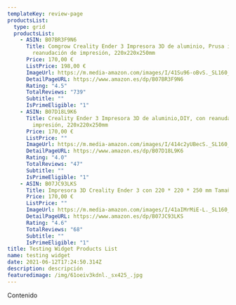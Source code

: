 ```yaml
---
templateKey: review-page
productsList:
  type: grid
  productsList:
    - ASIN: B07BR3F9N6
      Title: Comgrow Creality Ender 3 Impresora 3D de aluminio, Prusa i3, DYI, con
        reanudación de impresión, 220x220x250mm
      Price: 170,00 €
      ListPrice: 198,00 €
      ImageUrl: https://m.media-amazon.com/images/I/41Su96-oBvS._SL160_.jpg
      DetailPageURL: https://www.amazon.es/dp/B07BR3F9N6
      Rating: "4.5"
      TotalReviews: "739"
      Subtitle: ""
      IsPrimeEligible: "1"
    - ASIN: B07D18L9K6
      Title: Creality Ender 3 Impresora 3D de aluminio,DIY, con reanudación de
        impresión, 220x220x250mm
      Price: 170,00 €
      ListPrice: ""
      ImageUrl: https://m.media-amazon.com/images/I/414c2yUBecS._SL160_.jpg
      DetailPageURL: https://www.amazon.es/dp/B07D18L9K6
      Rating: "4.0"
      TotalReviews: "47"
      Subtitle: ""
      IsPrimeEligible: "1"
    - ASIN: B07JC93LKS
      Title: Impresora 3D Creality Ender 3 con 220 * 220 * 250 mm Tamaño de impressio
      Price: 170,00 €
      ListPrice: ""
      ImageUrl: https://m.media-amazon.com/images/I/41aIMrMiE-L._SL160_.jpg
      DetailPageURL: https://www.amazon.es/dp/B07JC93LKS
      Rating: "4.6"
      TotalReviews: "68"
      Subtitle: ""
      IsPrimeEligible: "1"
title: Testing Widget Products List
name: testing widget
date: 2021-06-12T17:24:50.314Z
description: descripción
featuredimage: /img/61oeiv3kdnl._sx425_.jpg
---
```

Contenido